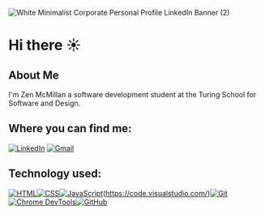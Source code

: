 ![White Minimalist Corporate Personal Profile LinkedIn Banner (2)](https://github.com/zenmcmillan/zenmcmillan/assets/121205752/312af8b7-4643-4c60-a6e2-c86e2aebb79a)

# Hi there ☀

## About Me

I'm Zen McMillan a software development student at the Turing School for Software and Design.

## Where you can find me:
[![LinkedIn](https://img.shields.io/badge/linkedin-%230077B5.svg?style=for-the-badge&logo=linkedin&logoColor=white)](https://www.linkedin.com/in/zen-mcmillan/)
[![Gmail](https://img.shields.io/badge/Gmail-D14836?style=for-the-badge&logo=gmail&logoColor=white)](mailto:you@example.com)


## Technology used:

[![HTML](https://img.shields.io/badge/HTML-%23E34F26.svg?style=for-the-badge&logo=html5&logoColor=white)](https://developer.mozilla.org/en-US/docs/Web/HTML)[![CSS](https://img.shields.io/badge/CSS-%231572B6.svg?style=for-the-badge&logo=css3&logoColor=white)](https://developer.mozilla.org/en-US/docs/Web/CSS)[![JavaScript](https://img.shields.io/badge/JavaScript-%23F7DF1E.svg?style=for-the-badge&logo=javascript&logoColor=black)](https://developer.mozilla.org/en-US/docs/Web/JavaScript)(https://code.visualstudio.com/)[![Git](https://img.shields.io/badge/Git-%23F05032.svg?style=for-the-badge&logo=git&logoColor=white)](https://git-scm.com/)[![Chrome DevTools](https://img.shields.io/badge/Chrome%20DevTools-%234285F4.svg?style=for-the-badge&logo=google-chrome&logoColor=white)](https://developers.google.com/web/tools/chrome-devtools)[![GitHub](https://img.shields.io/badge/GitHub-%23121011.svg?style=for-the-badge&logo=github&logoColor=white)](https://github.com/)
